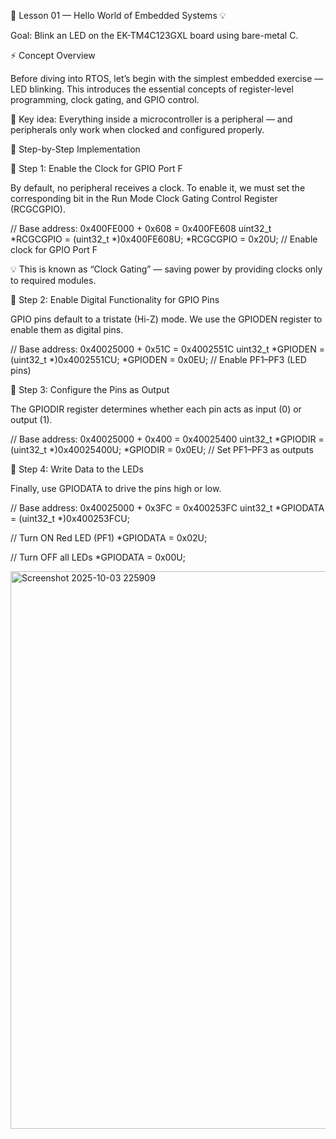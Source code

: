 🧭 Lesson 01 — Hello World of Embedded Systems 💡

Goal: Blink an LED on the EK-TM4C123GXL board using bare-metal C.

⚡ Concept Overview

Before diving into RTOS, let’s begin with the simplest embedded exercise — LED blinking.
This introduces the essential concepts of register-level programming, clock gating, and GPIO control.

🧩 Key idea:
Everything inside a microcontroller is a peripheral — and peripherals only work when clocked and configured properly.

🧠 Step-by-Step Implementation

🔹 Step 1: Enable the Clock for GPIO Port F

By default, no peripheral receives a clock.
To enable it, we must set the corresponding bit in the Run Mode Clock Gating Control Register (RCGCGPIO).

// Base address: 0x400FE000 + 0x608 = 0x400FE608
uint32_t *RCGCGPIO = (uint32_t *)0x400FE608U;
*RCGCGPIO = 0x20U;  // Enable clock for GPIO Port F

💡 This is known as “Clock Gating” — saving power by providing clocks only to required modules.

🔹 Step 2: Enable Digital Functionality for GPIO Pins

GPIO pins default to a tristate (Hi-Z) mode.
We use the GPIODEN register to enable them as digital pins.

// Base address: 0x40025000 + 0x51C = 0x4002551C
uint32_t *GPIODEN = (uint32_t *)0x4002551CU;
*GPIODEN = 0x0EU;   // Enable PF1–PF3 (LED pins)

🔹 Step 3: Configure the Pins as Output

The GPIODIR register determines whether each pin acts as input (0) or output (1).

// Base address: 0x40025000 + 0x400 = 0x40025400
uint32_t *GPIODIR = (uint32_t *)0x40025400U;
*GPIODIR = 0x0EU;   // Set PF1–PF3 as outputs

🔹 Step 4: Write Data to the LEDs

Finally, use GPIODATA to drive the pins high or low.

// Base address: 0x40025000 + 0x3FC = 0x400253FC
uint32_t *GPIODATA = (uint32_t *)0x400253FCU;

// Turn ON Red LED (PF1)
*GPIODATA = 0x02U;

// Turn OFF all LEDs
*GPIODATA = 0x00U;

<img width="1165" height="892" alt="Screenshot 2025-10-03 225909" src="https://github.com/user-attachments/assets/fe88bb17-de05-4335-8cb4-72496b576da3" />

